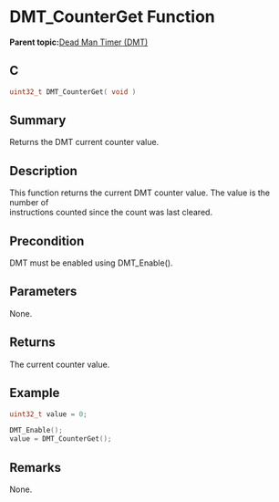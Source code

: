 # DMT\_CounterGet Function

**Parent topic:**[Dead Man Timer \(DMT\)](GUID-45E9C429-6449-4D83-986C-97A40E3FEB60.md)

## C

```c
uint32_t DMT_CounterGet( void )
```

## Summary

Returns the DMT current counter value.

## Description

This function returns the current DMT counter value. The value is the number of<br />instructions counted since the count was last cleared.

## Precondition

DMT must be enabled using DMT\_Enable\(\).

## Parameters

None.

## Returns

The current counter value.

## Example

```c
uint32_t value = 0;

DMT_Enable();
value = DMT_CounterGet();
```

## Remarks

None.

